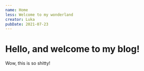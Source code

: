 ```yaml
---
name: Home
less: Welcome to my wonderland
creator: Luka
pubDate: 2021-07-23
---
```


# Hello, and welcome to my blog!

Wow, this is so shitty!